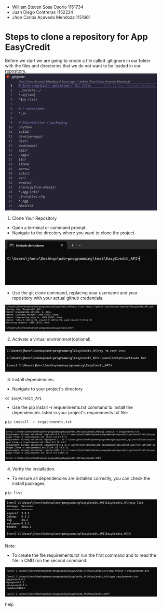 - William Steven Sosa Osorio 1151734
- Juan Diego Contreras 1152224
- Jhon Carlos Acevedo Mendoza 1151661

# Steps to clone a repository for App EasyCredit

Before we start we are going to create a file called .gitignore in our folder with the files and directories that we do not want to be loaded in our repository.
![alt text](image-9.png)
   
1. Clone Your Repository
- Open a terminal or command prompt.     
- Navigate to the directory where you want to clone the project.

![cmd image](image-2.png)

- Use the git clone command, replacing your username and your repository with your actual github credentials.

![git clone](image-3.png)

2. Activate a virtual environment(optional).

![activate venv](image-4.png)

3. Install dependencies:
- Navigate to your project's directory
```
cd EasyCredit_API
``` 
- Use the pip install -r requeriments.txt command to install the dependencies listed in your project's requirements.txt file:
```
pip install -r requirements.txt
``` 
![alt text](image-7.png)

4. Verify the installation.
- To ensure all dependencies are installed correctly, you can check the install packages.

```
pip list
``` 

![alt text](image-8.png)

Note: 
- To create the file requirements.txt run the first command and to read the file in CMD run the second command.

![note](image-6.png)

help